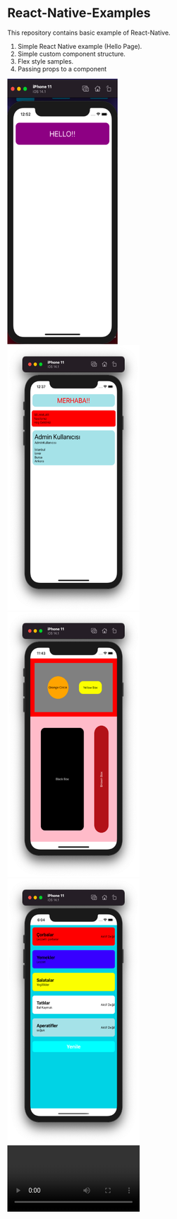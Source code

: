 # React-Native-Examples
This repository contains basic example of React-Native. 
1) Simple React Native example (Hello Page).
2) Simple custom component structure.
3) Flex style samples.
4) Passing props to a component
<div>
<img src="images/hello.png" width="250" height="600">
<img src="images/custom-component.png" width="300" height="600" >
<img src="images/flex.png" width="300" height="600" >
  <img src="images/props-component.png" width="300" height="600" >
 <video width="300" controls Autoplay=autoplay>
  <source src="images/counter.mov" type="video/mov">
</video>
  </div>





